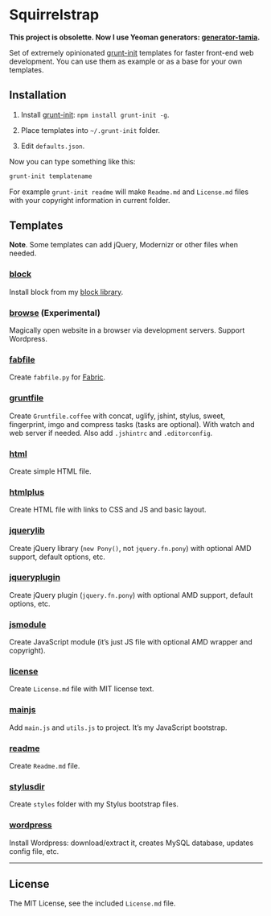# Squirrelstrap

**This project is obsolette. Now I use Yeoman generators: [generator-tamia](https://github.com/sapegin/generator-tamia).**

Set of extremely opinionated [grunt-init](https://github.com/gruntjs/grunt-init) templates for faster front-end web development. You can use them as example or as a base for your own templates.


## Installation

1. Install [grunt-init](https://github.com/gruntjs/grunt-init): `npm install grunt-init -g`.

1. Place templates into `~/.grunt-init` folder.

1. Edit `defaults.json`.

Now you can type something like this:

```bash
grunt-init templatename
```

For example `grunt-init readme` will make `Readme.md` and `License.md` files with your copyright information in current folder.


## Templates

**Note**. Some templates can add jQuery, Modernizr or other files when needed.

### [block](https://github.com/sapegin/squirrelstrap/tree/master/templates/block)

Install block from my [block library](https://github.com/sapegin/squirrelstrap/tree/master/templates/_blocks).

### [browse](https://github.com/sapegin/squirrelstrap/tree/master/templates/browse) (**Experimental**)

Magically open website in a browser via development servers. Support Wordpress.

### [fabfile](https://github.com/sapegin/squirrelstrap/tree/master/templates/fabfile)

Create `fabfile.py` for [Fabric](http://fabfile.org/).

### [gruntfile](https://github.com/sapegin/squirrelstrap/tree/master/templates/gruntfile)

Create `Gruntfile.coffee` with concat, uglify, jshint, stylus, sweet, fingerprint, imgo and compress tasks (tasks are optional). With watch and web server if needed. Also add `.jshintrc` and `.editorconfig`.

### [html](https://github.com/sapegin/squirrelstrap/tree/master/templates/html)

Create simple HTML file.

### [htmlplus](https://github.com/sapegin/squirrelstrap/tree/master/templates/htmlplus)

Create HTML file with links to CSS and JS and basic layout.

### [jquerylib](https://github.com/sapegin/squirrelstrap/tree/master/templates/jquerylib)

Create jQuery library (`new Pony()`, not `jquery.fn.pony`) with optional AMD support, default options, etc.

### [jqueryplugin](https://github.com/sapegin/squirrelstrap/tree/master/templates/jqueryplugin)

Create jQuery plugin (`jquery.fn.pony`) with optional AMD support, default options, etc.

### [jsmodule](https://github.com/sapegin/squirrelstrap/tree/master/templates/jsmodule)

Create JavaScript module (it’s just JS file with optional AMD wrapper and copyright).

### [license](https://github.com/sapegin/squirrelstrap/tree/master/templates/license)

Create `License.md` file with MIT license text.

### [mainjs](https://github.com/sapegin/squirrelstrap/tree/master/templates/mainjs)

Add `main.js` and `utils.js` to project. It’s my JavaScript bootstrap.

### [readme](https://github.com/sapegin/squirrelstrap/tree/master/templates/readme)

Create `Readme.md` file.

### [stylusdir](https://github.com/sapegin/squirrelstrap/tree/master/templates/stylusdir)

Create `styles` folder with my Stylus bootstrap files.

### [wordpress](https://github.com/sapegin/squirrelstrap/tree/master/templates/wordpress)

Install Wordpress: download/extract it, creates MySQL database, updates config file, etc.


---

## License

The MIT License, see the included `License.md` file.
